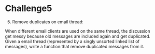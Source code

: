 # Challenge5

5. Remove duplicates on email thread:

When different email clients are used on the same thread, the discussion get messy because old messages are included again and get duplicated.
Given a email thread (represented by a singly unsorted linked list of messages), write a function that remove duplicated messages from it.
